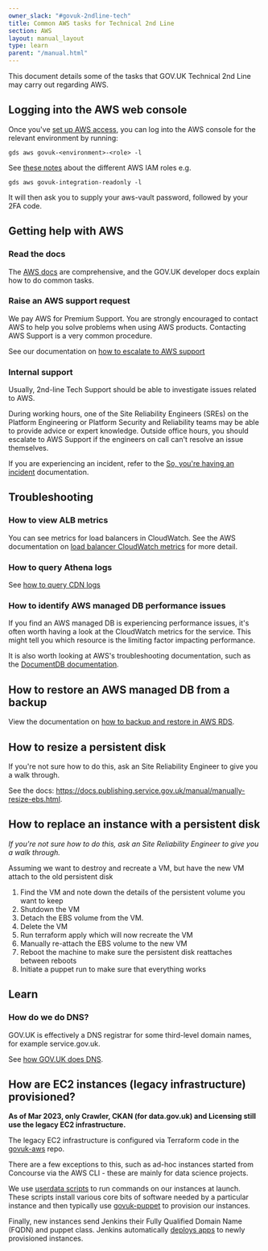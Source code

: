 ```yaml
---
owner_slack: "#govuk-2ndline-tech"
title: Common AWS tasks for Technical 2nd Line
section: AWS
layout: manual_layout
type: learn
parent: "/manual.html"
---
```


This document details some of the tasks that GOV.UK Technical 2nd Line may
carry out regarding AWS.

## Logging into the AWS web console

Once you've [set up AWS access](/manual/get-started.html#9-access-aws-for-the-first-time), you can log into the AWS console for the relevant environment by running:

```
gds aws govuk-<environment>-<role> -l
```

See [these notes](https://github.com/alphagov/govuk-aws-data/blob/main/data/infra-security/integration/common.tfvars#L1-L13) about the different AWS IAM roles e.g.

```
gds aws govuk-integration-readonly -l
```

It will then ask you to supply your aws-vault password, followed by your 2FA code.

## Getting help with AWS

### Read the docs

The [AWS docs](https://docs.aws.amazon.com/) are comprehensive, and the
GOV.UK developer docs explain how to do common tasks.

### Raise an AWS support request

We pay AWS for Premium Support. You are strongly encouraged to contact AWS to
help you solve problems when using AWS products. Contacting AWS Support is a
very common procedure.

See our documentation on [how to escalate to AWS
support](/manual/how-to-escalate-to-AWS-support.html)

### Internal support

Usually, 2nd-line Tech Support should be able to investigate issues related to AWS.

During working hours, one of the Site Reliability Engineers (SREs) on the
Platform Engineering or Platform Security and Reliability teams may be able to
provide advice or expert knowledge. Outside office hours, you should escalate
to AWS Support if the engineers on call can't resolve an issue themselves.

If you are experiencing an incident, refer to the [So, you're having an
incident](/manual/incident-what-to-do.html) documentation.

## Troubleshooting

### How to view ALB metrics

You can see metrics for load balancers in CloudWatch. See the AWS documentation
on [load balancer CloudWatch metrics] for more detail.

[load balancer CloudWatch metrics]: https://docs.aws.amazon.com/elasticloadbalancing/latest/application/load-balancer-cloudwatch-metrics.html

### How to query Athena logs

See [how to query CDN logs](/manual/query-cdn-logs.html)

### How to identify AWS managed DB performance issues

If you find an AWS managed DB is experiencing performance issues, it's often
worth having a look at the CloudWatch metrics for the service. This might tell
you which resource is the limiting factor impacting performance.

It is also worth looking at AWS's troubleshooting documentation, such as
the [DocumentDB documentation].

[DocumentDB documentation]: https://docs.aws.amazon.com/documentdb/latest/developerguide/user_diagnostics.html

## How to restore an AWS managed DB from a backup

View the documentation on [how to backup and restore in AWS RDS].

[how to backup and restore in AWS RDS]: https://docs.publishing.service.gov.uk/manual/howto-backup-and-restore-in-aws-rds.html

## How to resize a persistent disk

If you're not sure how to do this, ask an Site Reliability Engineer to give you a walk through.

See the docs: https://docs.publishing.service.gov.uk/manual/manually-resize-ebs.html.

## How to replace an instance with a persistent disk

_If you're not sure how to do this, ask an Site Reliability Engineer to give
you a walk through._

Assuming we want to destroy and recreate a VM, but have the new VM attach to the
old persistent disk

1. Find the VM and note down the details of the persistent volume you want to keep
1. Shutdown the VM
1. Detach the EBS volume from the VM.
1. Delete the VM
1. Run terraform apply which will now recreate the VM
1. Manually re-attach the EBS volume to the new VM
1. Reboot the machine to make sure the persistent disk reattaches between reboots
1. Initiate a puppet run to make sure that everything works

## Learn

### How do we do DNS?

GOV.UK is effectively a DNS registrar for some third-level domain names, for
example service.gov.uk.

See [how GOV.UK does DNS](/manual/dns.html).

## How are EC2 instances (legacy infrastructure) provisioned?

**As of Mar 2023, only Crawler, CKAN (for data.gov.uk) and Licensing still use
the legacy EC2 infrastructure.**

The legacy EC2 infrastructure is configured via Terraform code in the
[govuk-aws] repo.

There are a few exceptions to this, such as ad-hoc instances started from
Concourse via the AWS CLI - these are mainly for data science projects.

We use [userdata scripts] to run commands on our instances at launch. These
scripts install various core bits of software needed by a particular instance
and then typically use [govuk-puppet] to provision our instances.

Finally, new instances send Jenkins their Fully Qualified Domain Name (FQDN)
and puppet class. Jenkins automatically [deploys apps] to newly provisioned
instances.

[govuk-aws]: https://github.com/alphagov/govuk-aws
[userdata scripts]: https://github.com/alphagov/govuk-aws/blob/master/terraform/userdata/20-puppet-client
[govuk-puppet]: https://github.com/alphagov/govuk-puppet
[deploys apps]: https://deploy.integration.publishing.service.gov.uk/job/Deploy_Node_Apps/

